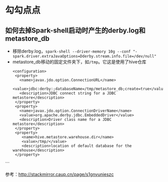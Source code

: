 # 勾勾点点

## 如何去掉Spark-shell启动时产生的derby.log和metastore_db
- 移除derby.log，`spark-shell --driver-memory 10g --conf "-spark.driver.extraJavaOptions=Dderby.stream.info.file=/dev/null"`
- metastore_db移动的固定文件夹下，如`/tmp`。它这是使用了hive仓库
  >
  ```
  <configuration>
   <property>
     <name>javax.jdo.option.ConnectionURL</name>
     <value>jdbc:derby:;databaseName=/tmp/metastore_db;create=true</value>
     <description>JDBC connect string for a JDBC metastore</description>
   </property>
   <property>
     <name>javax.jdo.option.ConnectionDriverName</name>
     <value>org.apache.derby.jdbc.EmbeddedDriver</value>
     <description>Driver class name for a JDBC metastore</description>
   </property>
   <property>
      <name>hive.metastore.warehouse.dir</name>
      <value>/tmp/</value>
      <description>location of default database for the warehouse</description>
   </property>
</configuration>
  ```

参考：<http://stackmirror.caup.cn/page/s1gnvunieszc>